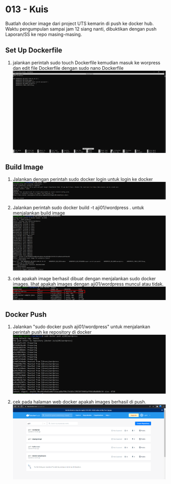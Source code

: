 # 013 - Kuis

Buatlah docker image dari project UTS kemarin di push ke docker hub.
Waktu pengumpulan sampai jam 12 siang nanti, dibuktikan dengan push Laporan/SS ke repo masing-masing.

## Set Up Dockerfile

1. jalankan perintah sudo touch Dockerfile kemudian masuk ke worpress dan  edit file Dockerfile dengan sudo nano Dockerfile
![DB](img/Screenshot_1.png)

## Build Image

1. Jalankan dengan perintah sudo docker login untuk login ke docker
![DB](img/Screenshot_2.png)

2. Jalankan perintah sudo docker build -t aji01/wordpress .
    untuk menjalankan build image
![DB](img/Screenshot_3.png)

3. cek apakah image berhasil dibuat dengan menjalankan sudo docker images. lihat apakah images dengan aji01/wordpress muncul atau tidak.
![DB](img/Screenshot_4.png)

## Docker Push

1. Jalankan "sudo docker push aji01/wordpress" untuk menjalankan perintah push ke repository di docker
![DB](img/Screenshot_5.png)

2. cek pada halaman web docker apakah images berhasil di push.
![DB](img/Screenshot_6.png)

